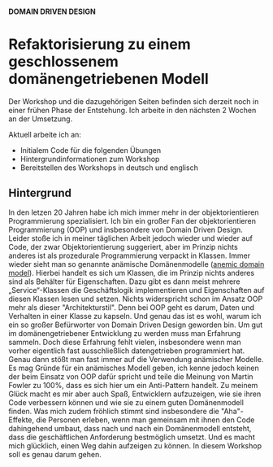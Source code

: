 #### DOMAIN DRIVEN DESIGN
# Refaktorisierung zu einem geschlossenem domänengetriebenen Modell
Der Workshop und die dazugehörigen Seiten befinden sich derzeit noch in einer frühen Phase der Entstehung.
Ich arbeite in den nächsten 2 Wochen an der Umsetzung.

Aktuell arbeite ich an:
- Initialem Code für die folgenden Übungen
- Hintergrundinformationen zum Workshop
- Bereitstellen des Workshops in deutsch und englisch 

## Hintergrund

In den letzen 20 Jahren habe ich mich immer mehr in der objektorientieren Programmierung spezialisiert. 
Ich bin ein großer Fan der objektorientieren Programmierung (OOP) und insbesondere von Domain Driven Design. 
Leider stoße ich in meiner täglichen Arbeit jedoch wieder und wieder auf Code, der zwar Objektorientierung suggeriert, aber im Prinzip nichts anderes ist als prozedurale Programmierung verpackt in Klassen.
Immer wieder sieht man so genannte anämische Domänenmodelle ([anemic domain  model](https://martinfowler.com/bliki/AnemicDomainModel.html)).
Hierbei handelt es sich um Klassen, die im Prinzip nichts anderes sind als Behälter für Eigenschaften. Dazu gibt es dann meist mehrere „Service“-Klassen die Geschäftslogik implementieren und Eigenschaften auf diesen Klassen lesen und setzen. 
Nichts widerspricht schon im Ansatz OOP mehr als dieser "Architekturstil". Denn bei OOP geht es darum, Daten und Verhalten in einer Klasse zu kapseln.
Und genau das ist es wohl, warum ich ein so großer Befürworter von Domain Driven Design geworden bin. 
Um gut im domänengetriebener Entwicklung zu werden muss man Erfahrung sammeln. 
Doch diese Erfahrung fehlt vielen, insbesondere wenn man vorher eigentlich fast ausschließlich datengetrieben programmiert hat. 
Genau dann stößt man fast immer auf die Verwendung anämischer Modelle.
Es mag Gründe für ein anämisches Modell geben, ich kenne jedoch keinen der beim Einsatz von OOP dafür spricht und teile die Meinung von Martin Fowler zu 100%, dass es sich hier um ein Anti-Pattern handelt.
Zu meinem Glück macht es mir aber auch Spaß, Entwicklern aufzuzeigen, wie sie ihren Code verbessern können und wie sie zu einem guten Domänenmodell finden.
Was mich zudem fröhlich stimmt sind insbesondere die "Aha"-Effekte, die Personen erleben, wenn man gemeinsam mit ihnen den Code dahingehend umbaut, dass nach und nach ein Domänenmodell entsteht, dass die geschäftlichen Anforderung bestmöglich umsetzt. 
Und es macht mich glücklich, einen Weg dahin aufzeigen zu können.
In diesem Workshop soll es genau darum gehen.
